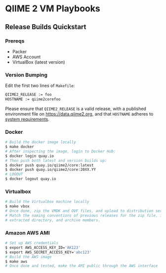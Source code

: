 # QIIME 2 VM Playbooks

## Release Builds Quickstart

### Prereqs

- Packer
- AWS Account
- VirtualBox (latest version)

### Version Bumping

Edit the first two lines of `Makefile`:

```bash
QIIME2_RELEASE := foo
HOSTNAME := qiime2corefoo
```

Please ensure that `QIIME2_RELEASE` is a valid release, with a published environment file on https://data.qiime2.org, and that `HOSTNAME` adheres to [system requirements](https://en.wikipedia.org/wiki/Hostname#Restrictions_on_valid_hostnames).

### Docker

```bash
# Build the docker image locally
$ make docker
# After inspecting the image, login to Docker Hub:
$ docker login quay.io
# Then push both latest and version builds up:
$ docker push quay.io/qiime2/core:latest
$ docker push quay.io/qiime2/core:20XX.YY 
# LOGOUT
$ docker logout quay.io
```

### Virtualbox

```bash
# Build the Virtualbox machine locally
$ make vbox
# Once done, zip the VMDK and OVF files, and upload to distribution server.
# Match the naming conventions of previous releases for the zip file, its
# extracted directory, and archive members.
```

### Amazon AWS AMI

```bash
# Set up AWS credentials
$ export AWS_ACCESS_KEY_ID='AK123'
$ export AWS_SECRET_ACCESS_KEY='abc123'
# Build the AWS image
$ make aws
# Once done and tested, make the AMI public through the AWS interface
```
